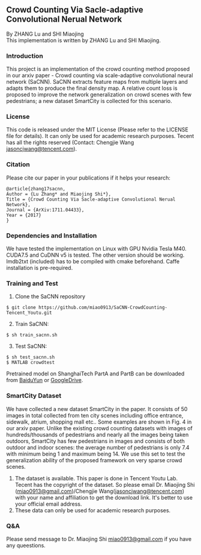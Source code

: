 ## Crowd Counting Via Sacle-adaptive Convolutional Nerual Network
By ZHANG Lu and SHI Miaojing   
This implementation is written by ZHANG Lu and SHI Miaojing.

### Introduction 
This project is an implementation of the crowd counting method proposed in our arxiv paper - Crowd counting via scale-adaptive convolutional neural network (SaCNN). SaCNN extracts feature maps from multiple layers and adapts them to produce the final density map. A relative count loss is proposed to improve the network generalization on crowd scenes with few pedestrians; a new dataset SmartCity is collected for this scenario. 

### License
This code is released under the MIT License (Please refer to the LICENSE file for details). It can only be used for academic research purposes. Tecent has all the rights reserved (Contact: Chengjie Wang jasoncjwang@tencent.com).

### Citation
Please cite our paper in your publications if it helps your research:
```
@article{zhang17sacnn,
Author = {Lu Zhang* and Miaojing Shi*},
Title = {Crowd Counting Via Sacle-adaptive Convolutional Nerual Network},
Journal = {ArXiv:1711.04433},
Year = {2017}
}
```

### Dependencies and Installation 
We have tested the implementation on Linux with GPU Nvidia Tesla M40. CUDA7.5 and CuDNN v5 is tested. The other version should be working. lmdb2txt (included) has to be compiled with cmake beforehand. Caffe installation is pre-required. 

### Training and Test
1. Clone the SaCNN repository 
```
$ git clone https://github.com/miao0913/SaCNN-CrowdCounting-Tencent_Youtu.git
```

2. Train SaCNN: 
```
$ sh train_sacnn.sh
```

3. Test SaCNN: 
```
$ sh test_sacnn.sh  
$ MATLAB crowdtest 
```
Pretrained model on ShanghaiTech PartA and PartB can be downloaded from [BaiduYun](https://pan.baidu.com/s/1hsEMDVI) or [GoogleDrive](https://drive.google.com/drive/folders/1rSALdD_iG30TXR5m8edvQ4bvID2yUti8?usp=sharing). 


### SmartCity Dataset
We have collected a new dataset SmartCity in the paper. It consists of 50 images in total collected from ten city scenes including office entrance, sidewalk, atrium, shopping mall etc.. Some examples are shown in Fig. 4 in our arxiv paper. Unlike the existing crowd counting datasets with images of hundreds/thousands of pedestrians and nearly all the images being taken outdoors, SmartCity has few pedestrians in images and consists of both outdoor and indoor scenes: the average number of pedestrians is only 7.4 with minimum being 1 and maximum being 14. We use this set to test the generalization ability of the proposed framework on very sparse crowd scenes.

1. The dataset is available. This paper is done in Tencent Youtu Lab. Tecent has the copyright of the dataset. So please email Dr. Miaojing Shi (miao0913@gmail.com)/Chengjie Wang(jasoncjwang@tencent.com) with your name and affiliation to get the download link. It's better to use your official email address.
2. These data can only be used for academic research purposes.

### Q&A
Please send message to Dr. Miaojing Shi miao0913@gmail.com if you have any queestions.


